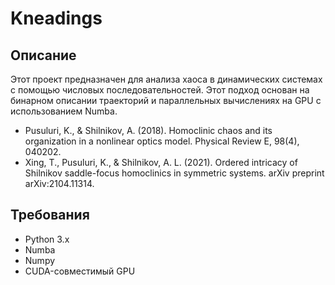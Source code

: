 # Kneadings

## Описание

Этот проект предназначен для анализа хаоса в динамических системах с помощью числовых последовательностей. Этот подход основан на бинарном описании траекторий и параллельных вычислениях на GPU с использованием Numba.

- Pusuluri, K., & Shilnikov, A. (2018). Homoclinic chaos and its organization in a nonlinear optics model. Physical Review E, 98(4), 040202.
- Xing, T., Pusuluri, K., & Shilnikov, A. L. (2021). Ordered intricacy of Shilnikov saddle-focus homoclinics in symmetric systems. arXiv preprint arXiv:2104.11314.

## Требования

- Python 3.x
- Numba
- Numpy
- CUDA-совместимый GPU